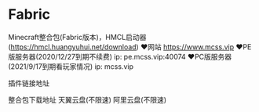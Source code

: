 # Fabric
Minecraft整合包(Fabric版本)，HMCL启动器(https://hmcl.huangyuhui.net/download)
♥网站 https://www.mcss.vip
♥PE版服务器(2020/12/27到期不续费)  ip:  pe.mcss.vip:40074
♥PC版服务器(2021/9/17到期看玩家情况)  ip:  mcss.vip

插件链接地址



整合包下载地址
天翼云盘(不限速)
阿里云盘(不限速)
